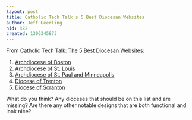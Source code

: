 ```yaml
---
layout: post
title: Catholic Tech Talk's 5 Best Diocesan Websites
author: Jeff Geerling
nid: 382
created: 1306345873
---
```

<p>From Catholic Tech Talk: <a href="http://catholictechtalk.com/blog/2011/05/21/the-5-best-diocesan-websites/">The 5 Best Diocesan Websites</a>:</p><ol>
	<li><a href="http://bostoncatholic.com/">Archdiocese of Boston</a></li>
	<li><a href="http://archstl.org/">Archdiocese of St. Louis</a></li>
	<li><a href="http://www.archspm.org/">Archdiocese of St. Paul and Minneapolis</a></li>
	<li><a href="http://www.dioceseoftrenton.org/">Diocese of Trenton</a></li>
	<li><a href="http://www.dioceseofscranton.org/">Diocese of Scranton</a></li></ol><p>What do you think? Any dioceses that should be on this list and are missing? Are there any other notable designs that are both functional and look nice?</p><ol>
</ol>
